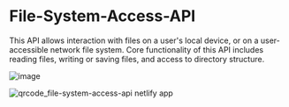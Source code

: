 # File-System-Access-API
This API allows interaction with files on a user's local device, or on a user-accessible network file system. Core functionality of this API includes reading files, writing or saving files, and access to directory structure.

![image](https://user-images.githubusercontent.com/31364768/126012793-16882b55-e0a9-4ffa-87f9-35ef8ed45de3.png)

![qrcode_file-system-access-api netlify app](https://user-images.githubusercontent.com/31364768/126012684-fe0e2154-3f38-47cf-89c4-e7e2b155a195.png)
